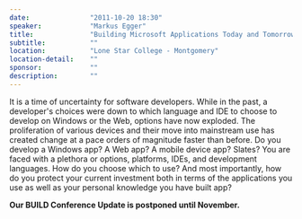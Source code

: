 ```yaml
---
date:               "2011-10-20 18:30"
speaker:            "Markus Egger"
title:              "Building Microsoft Applications Today and Tomorrow"
subtitle:           ""
location:           "Lone Star College - Montgomery"
location-detail:    ""
sponsor:            ""
description:        ""
---
```

It is a time of uncertainty for software developers. While in the past,
a developer's choices were down to which language and IDE to choose to
develop on Windows or the Web, options have now exploded.
The proliferation of various devices and their move into mainstream use has created
change at a pace orders of magnitude faster than before. Do you develop a Windows app?
A Web app? A mobile device app? Slates? You are faced with a plethora or options,
platforms, IDEs, and development languages. How do you choose which to use? And
most importantly, how do you protect your current investment both in terms of the
applications you use as well as your personal knowledge you have built app?

**Our BUILD Conference Update is postponed until November.**


